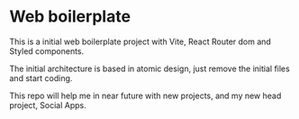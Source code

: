 # Web boilerplate

This is a initial web boilerplate project with Vite, React Router dom and Styled components.

The initial architecture is based in atomic design, just remove the initial files and start coding.

This repo will help me in near future with new projects, and my new head project, Social Apps.